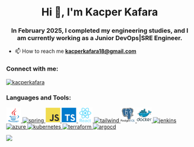 
  

<h1 align="center">Hi 👋, I'm Kacper Kafara</h1>

<h3 align="center">In February 2025, I completed my engineering studies, and I am currently working as a Junior DevOps|SRE Engineer.</h3>

- 📫 How to reach me **kacperkafara18@gmail.com**

<h3 align="left">Connect with me:</h3>

<p align="left">

<a  href="https://linkedin.com/in/kacperkafara"  target="blank"><img align="center"  src="https://raw.githubusercontent.com/rahuldkjain/github-profile-readme-generator/master/src/images/icons/Social/linked-in-alt.svg"  alt="kacperkafara"  height="30"  width="40" /></a>

</p>

<h3 align="left">Languages and Tools:</h3>

<p align="left">
  <a href="https://www.java.com"  target="_blank"  rel="noreferrer">
    <img  src="https://raw.githubusercontent.com/devicons/devicon/master/icons/java/java-original.svg"  alt="java"  width="40"  height="40"/>
  </a>
  <a href="https://spring.io/"  target="_blank"  rel="noreferrer">
    <img  src="https://www.vectorlogo.zone/logos/springio/springio-icon.svg"  alt="spring"  width="40"  height="40"/>
  </a>
  <a href="https://developer.mozilla.org/en-US/docs/Web/JavaScript"  target="_blank"  rel="noreferrer">
    <img  src="https://raw.githubusercontent.com/devicons/devicon/master/icons/javascript/javascript-original.svg"  alt="javascript"  width="40"  height="40"/>
  </a>
  <a href="https://www.typescriptlang.org/"  target="_blank"  rel="noreferrer">
    <img  src="https://raw.githubusercontent.com/devicons/devicon/master/icons/typescript/typescript-original.svg"  alt="typescript"  width="40"  height="40"/>
  </a>
  <a href="https://reactjs.org/"  target="_blank"  rel="noreferrer">
    <img  src="https://raw.githubusercontent.com/devicons/devicon/master/icons/react/react-original-wordmark.svg"  alt="react"  width="40"  height="40"/>
  </a>
  <a  href="https://tailwindcss.com/"  target="_blank"  rel="noreferrer">
    <img  src="https://www.vectorlogo.zone/logos/tailwindcss/tailwindcss-icon.svg"  alt="tailwind"  width="40"  height="40"/>
  </a>
  <a  href="https://www.postgresql.org"  target="_blank"  rel="noreferrer">
    <img  src="https://raw.githubusercontent.com/devicons/devicon/master/icons/postgresql/postgresql-original-wordmark.svg"  alt="postgresql"  width="40"  height="40"/>
  </a>
  <a  href="https://www.docker.com/"  target="_blank"  rel="noreferrer">
    <img  src="https://raw.githubusercontent.com/devicons/devicon/master/icons/docker/docker-original-wordmark.svg"  alt="docker"  width="40"  height="40"/>
  </a>
  <a  href="https://www.jenkins.io"  target="_blank"  rel="noreferrer">
    <img  src="https://www.vectorlogo.zone/logos/jenkins/jenkins-icon.svg"  alt="jenkins"  width="40"  height="40"/>
  </a>
  <a href="https://azure.microsoft.com/en-in/" target="_blank" rel="noreferrer">
    <img src="https://www.vectorlogo.zone/logos/microsoft_azure/microsoft_azure-icon.svg" alt="azure" width="40" height="40"/>
  </a>
  <a href="https://kubernetes.io" target="_blank" rel="noreferrer">
    <img src="https://www.vectorlogo.zone/logos/kubernetes/kubernetes-icon.svg" alt="kubernetes" width="40" height="40"/>
  </a>
  <a href="https://www.terraform.io" target="_blank" rel="noreferrer">
    <img src="https://www.vectorlogo.zone/logos/terraformio/terraformio-icon.svg" alt="terraform" width="40" height="40"/>
  </a>
  <a href="https://argo-cd.readthedocs.io/en/stable/" target="_blank" rel="noreferrer">
    <img src="https://www.vectorlogo.zone/logos/argoprojio/argoprojio-icon.svg" alt="argocd" width="40" height="40"/>
  </a>
</p>

![](https://github-readme-stats.vercel.app/api/top-langs/?username=kacperkafara&theme=dark&hide_border=false&include_all_commits=false&count_private=false&layout=compact)
